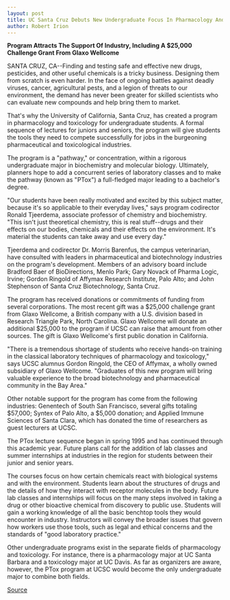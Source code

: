 ```yaml
---
layout: post
title: UC Santa Cruz Debuts New Undergraduate Focus In Pharmacology And Toxicology
author: Robert Irion
---
```


**Program Attracts The Support Of Industry, Including A $25,000  Challenge Grant From Glaxo Wellcome**

SANTA CRUZ, CA--Finding and testing safe and effective new drugs,  pesticides, and other useful chemicals is a tricky business.  Designing them from scratch is even harder. In the face of ongoing  battles against deadly viruses, cancer, agricultural pests, and a  legion of threats to our environment, the demand has never been  greater for skilled scientists who can evaluate new compounds and  help bring them to market.

That's why the University of California, Santa Cruz, has  created a program in pharmacology and toxicology for undergraduate  students. A formal sequence of lectures for juniors and seniors, the  program will give students the tools they need to compete  successfully for jobs in the burgeoning pharmaceutical and  toxicological industries.

The program is a "pathway," or concentration, within a  rigorous undergraduate major in biochemistry and molecular biology.  Ultimately, planners hope to add a concurrent series of laboratory  classes and to make the pathway (known as "PTox") a full-fledged  major leading to a bachelor's degree.

"Our students have been really motivated and excited by this  subject matter, because it's so applicable to their everyday lives,"  says program codirector Ronald Tjeerdema, associate professor of  chemistry and biochemistry. "This isn't just theoretical chemistry,  this is real stuff--drugs and their effects on our bodies, chemicals  and their effects on the environment. It's material the students can  take away and use every day."

Tjeerdema and codirector Dr. Morris Barenfus, the campus  veterinarian, have consulted with leaders in pharmaceutical and  biotechnology industries on the program's development. Members of  an advisory board include Bradford Baer of BioDirections, Menlo  Park; Gary Novack of Pharma Logic, Irvine; Gordon Ringold of  Affymax Research Institute, Palo Alto; and John Stephenson of Santa  Cruz Biotechnology, Santa Cruz.

The program has received donations or commitments of funding  from several corporations. The most recent gift was a $25,000  challenge grant from Glaxo Wellcome, a British company with a U.S.  division based in Research Triangle Park, North Carolina. Glaxo  Wellcome will donate an additional $25,000 to the program if UCSC  can raise that amount from other sources. The gift is Glaxo  Wellcome's first public donation in California.

"There is a tremendous shortage of students who receive  hands-on training in the classical laboratory techniques of  pharmacology and toxicology," says UCSC alumnus Gordon Ringold,  the CEO of Affymax, a wholly owned subsidiary of Glaxo Wellcome.  "Graduates of this new program will bring valuable experience to the  broad biotechnology and pharmaceutical community in the Bay Area."

Other notable support for the program has come from the  following industries: Genentech of South San Francisco, several  gifts totaling $57,000; Syntex of Palo Alto, a $5,000 donation; and  Applied Immune Sciences of Santa Clara, which has donated the time  of researchers as guest lecturers at UCSC.

The PTox lecture sequence began in spring 1995 and has  continued through this academic year. Future plans call for the  addition of lab classes and summer internships at industries in the  region for students between their junior and senior years.

The courses focus on how certain chemicals react with  biological systems and with the environment. Students learn about  the structures of drugs and the details of how they interact with  receptor molecules in the body. Future lab classes and internships  will focus on the many steps involved in taking a drug or other  bioactive chemical from discovery to public use. Students will gain  a working knowledge of all the basic benchtop tools they would  encounter in industry. Instructors will convey the broader issues  that govern how workers use those tools, such as legal and ethical  concerns and the standards of "good laboratory practice."

Other undergraduate programs exist in the separate fields of  pharmacology and toxicology. For instance, there is a pharmacology  major at UC Santa Barbara and a toxicology major at UC Davis. As far  as organizers are aware, however, the PTox program at UCSC would  become the only undergraduate major to combine both fields.

[Source](http://www1.ucsc.edu/news_events/press_releases/archive/95-96/04-96/040496-New_undergraduate_f.html "Permalink to 040496-New_undergraduate_f")
